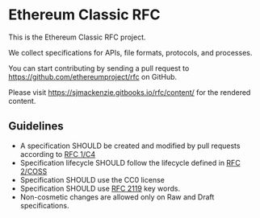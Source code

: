 Ethereum Classic RFC
====================

This is the Ethereum Classic RFC project.

We collect specifications for APIs, file formats, protocols, and processes.

You can start contributing by sending a pull request to https://github.com/ethereumproject/rfc on GitHub.

Please visit https://sjmackenzie.gitbooks.io/rfc/content/ for the rendered content.

## Guidelines

* A specification SHOULD be created and modified by pull requests according to [RFC 1/C4](1/README.md)
* Specification lifecycle SHOULD follow the lifecycle defined in [RFC 2/COSS](2/README.md)
* Specification SHOULD use the CC0 license
* Specification SHOULD use [RFC 2119](http://tools.ietf.org/html/rfc2119) key words.
* Non-cosmetic changes are allowed only on Raw and Draft specifications.
